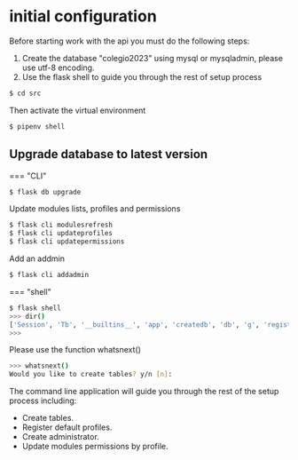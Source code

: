 # initial configuration

Before starting work with the api you must do the following steps:

1. Create the database "colegio2023" using mysql or mysqladmin, please use utf-8
   encoding.
2. Use the flask shell to guide you through the rest of setup process

```bash
$ cd src
```

Then activate the virtual environment

```bash
$ pipenv shell
```

## Upgrade database to latest version

=== "CLI"

```bash
$ flask db upgrade
```

Update modules lists, profiles and permissions

```bash
$ flask cli modulesrefresh
$ flask cli updateprofiles
$ flask cli updatepermissions
```

Add an addmin

```bash
$ flask cli addadmin
```

=== "shell"

```bash
$ flask shell
>>> dir()
['Session', 'Tb', '__builtins__', 'app', 'createdb', 'db', 'g', 'registeradmin', 'whatsnext']
>>>
```

Please use the function whatsnext()

```bash
>>> whatsnext()
Would you like to create tables? y/n [n]:
```

The command line application will guide you through the rest of the setup
process including:

- Create tables.
- Register default profiles.
- Create administrator.
- Update modules permissions by profile.
